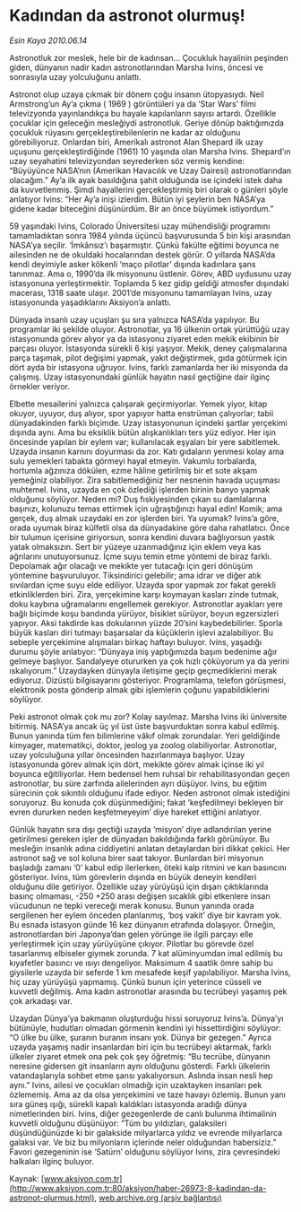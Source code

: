 # Kadından da astronot olurmuş!

*Esin Kaya 2010.06.14*

<font class="agenda2NewsSpot">
 Astronotluk zor meslek, hele bir de kadınsan...
 <span>
 </span>
 Çocukluk hayalinin peşinden giden, dünyanın nadir kadın astronotlarından Marsha Ivins, öncesi ve sonrasıyla uzay yolculuğunu anlattı.
 <span>
 </span>
</font>
<font class="newsDetail">
 <p>
 </p>
 <p class="MsoNormal">
  Astronot olup uzaya çıkmak bir dönem çoğu insanın ütopyasıydı. Neil Armstrong’un Ay’a çıkma ( 1969 ) görüntüleri ya da ‘Star Wars’ filmi televizyonda yayınlandıkça bu hayale kapılanların sayısı artardı. Özellikle çocuklar için geleceğin mesleğiydi astronotluk. Geriye dönüp baktığımızda çocukluk rüyasını gerçekleştirebilenlerin ne kadar az olduğunu görebiliyoruz. Onlardan biri, Amerikalı astronot Alan Shepard ilk uzay uçuşunu gerçekleştirdiğinde (1961) 10 yaşında olan Marsha Ivins. Shepard’ın uzay seyahatini televizyondan seyrederken söz vermiş kendine: “Büyüyünce NASA’nın (Amerikan Havacılık ve Uzay Dairesi) astronotlarından olacağım.” Ay’a ilk ayak basıldığına şahit olduğunda ise içindeki istek daha da kuvvetlenmiş. Şimdi hayallerini gerçekleştirmiş biri olarak o günleri şöyle anlatıyor Ivins: “Her Ay’a inişi izlerdim. Bütün iyi şeylerin ben NASA’ya gidene kadar biteceğini düşünürdüm. Bir an önce büyümek istiyordum.”
 </p>
 <p class="MsoNormal">
  59 yaşındaki Ivins, Colorado Üniversitesi uzay mühendisliği programını tamamladıktan sonra 1984 yılında üçüncü başvurusunda 5 bin kişi arasından NASA’ya seçilir. ‘İmkânsız’ı başarmıştır. Çünkü fakülte eğitimi boyunca ne ailesinden ne de okuldaki hocalarından destek görür. O yıllarda NASA’da kendi deyimiyle asker kökenli ‘maço pilotlar’ dışında kadınlara şans tanınmaz. Ama o, 1990’da ilk misyonunu üstlenir. Görev, ABD uydusunu uzay istasyonuna yerleştirmektir. Toplamda 5 kez gidip geldiği atmosfer dışındaki macerası, 1318 saate ulaşır. 2001’de misyonunu tamamlayan Ivins, uzay istasyonunda yaşadıklarını Aksiyon’a anlattı.
 </p>
 <p class="MsoNormal">
  Dünyada insanlı uzay uçuşları şu sıra yalnızca NASA’da yapılıyor. Bu programlar iki şekilde oluyor. Astronotlar, ya 16 ülkenin ortak yürüttüğü uzay istasyonunda görev alıyor ya da istasyonu ziyaret eden mekik ekibinin bir parçası oluyor. İstasyonda sürekli 6 kişi yaşıyor. Mekik, deney çalışmalarına parça taşımak, pilot değişimi yapmak, yakıt değiştirmek, gıda götürmek için dört ayda bir istasyona uğruyor. Ivins, farklı zamanlarda her iki misyonda da çalışmış. Uzay istasyonundaki günlük hayatın nasıl geçtiğine dair ilginç örnekler veriyor.
 </p>
 <p class="MsoNormal">
  Elbette mesailerini yalnızca çalışarak geçirmiyorlar. Yemek yiyor, kitap okuyor, uyuyor, duş alıyor, spor yapıyor hatta enstrüman çalıyorlar; tabii dünyadakinden farklı biçimde. Uzay istasyonunun içindeki şartlar yerçekimi dışında aynı. Ama bu eksiklik bütün alışkanlıkları ters yüz ediyor. Her işin öncesinde yapılan bir eylem var; kullanılacak eşyaları bir yere sabitlemek. Uzayda insanın karnını doyurması da zor. Katı gıdaların yenmesi kolay ama sulu yemekleri tabakta görmeyi hayal etmeyin. Vakumlu torbalarda, hortumla ağzınıza dökülen, ezme hâline getirilmiş bir et sote akşam yemeğiniz olabiliyor. Zira sabitlemediğiniz her nesnenin havada uçuşması muhtemel. Ivins, uzayda en çok özlediği işlerden birinin banyo yapmak olduğunu söylüyor. Neden mi? Duş fıskiyesinden çıkan su damlalarına başınızı, kolunuzu temas ettirmek için uğraştığınızı hayal edin! Komik; ama gerçek, duş almak uzaydaki en zor işlerden biri. Ya uyumak? Ivins’a göre, orada uyumak biraz külfetli olsa da dünyadakine göre daha rahatlatıcı. Önce bir tulumun içerisine giriyorsun, sonra kendini duvara bağlıyorsun yastık yatak olmaksızın. Sert bir yüzeye uzanmadığınız için eklem veya kas ağrılarını unutuyorsunuz. İçme suyu temin etme yöntemi de biraz farklı. Depolamak ağır olacağı ve mekikte yer tutacağı için geri dönüşüm yöntemine başvuruluyor. Tiksindirici gelebilir; ama idrar ve diğer atık sıvılardan içme suyu elde ediliyor. Uzayda spor yapmak zor fakat gerekli etkinliklerden biri. Zira, yerçekimine karşı koymayan kasları zinde tutmak, doku kaybına uğramalarını engellemek gerekiyor. Astronotlar ayakları yere bağlı biçimde koşu bandında yürüyor, bisiklet sürüyor, boyun egzersizleri yapıyor. Aksi takdirde kas dokularının yüzde 20’sini kaybedebilirler. Sporla büyük kasları diri tutmayı başarsalar da küçüklerin işlevi azalabiliyor. Bu sebeple yerçekimine alışmaları birkaç haftayı buluyor. Ivins, yaşadığı durumu şöyle anlatıyor: “Dünyaya iniş yaptığımızda başım bedenime ağır gelmeye başlıyor. Sandalyeye otururken ya çok hızlı çöküyorum ya da yerini ıskalıyorum.” Uzaydayken dünyayla iletişime geçip geçmediklerini merak ediyoruz. Dizüstü bilgisayarını gösteriyor. Programlama, telefon görüşmesi, elektronik posta gönderip almak gibi işlemlerin çoğunu yapabildiklerini söylüyor.
 </p>
 <p class="MsoNormal">
  Peki astronot olmak çok mu zor? Kolay sayılmaz. Marsha Ivins iki üniversite bitirmiş. NASA’ya ancak üç yıl üst üste başvurduktan sonra kabul edilmiş. Bunun yanında tüm fen bilimlerine vâkıf olmak zorundalar. Yeri geldiğinde kimyager, matematikçi, doktor, jeolog ya zoolog olabiliyorlar. Astronotlar, uzay yolculuğuna yıllar öncesinden hazırlanmaya başlıyor. Uzay istasyonunda görev almak için dört, mekikte görev almak içinse iki yıl boyunca eğitiliyorlar. Hem bedensel hem ruhsal bir rehabilitasyondan geçen astronotlar, bu süre zarfında ailelerinden ayrı düşüyor. Ivins, bu eğitim sürecinin çok sıkıntılı olduğunu ifade ediyor. Neden astronot olmak istediğini soruyoruz. Bu konuda çok düşünmediğini; fakat ‘keşfedilmeyi bekleyen bir evren dururken neden keşfetmeyeyim’ diye hareket ettiğini anlatıyor.
  <span>
  </span>
 </p>
 <p class="MsoNormal">
  Günlük hayatın sıra dışı geçtiği uzayda ‘misyon’ diye adlandırılan yerine getirilmesi gereken işler de dünyadan bakıldığında farklı görünüyor. Bu mesleğin insanlık adına ciddiyetini anlatan detaylardan biri dikkat çekici. Her astronot sağ ve sol koluna birer saat takıyor. Bunlardan biri misyonun başladığı zamanı ‘0’ kabul edip ilerlerken, öteki kalp ritmini ve kan basıncını gösteriyor. Ivins, tüm görevlerin dışında en büyük deneyin kendileri olduğunu dile getiriyor. Özellikle uzay yürüyüşü için dışarı çıktıklarında basınç olmaması, -250 +250 arası değişen sıcaklık gibi etkenlere insan vücudunun ne tepki vereceği merak konusu. Bunun yanında orada sergilenen her eylem önceden planlanmış, ‘boş vakit’ diye bir kavram yok. Bu esnada istasyon günde 16 kez dünyanın etrafında dolaşıyor. Örneğin, astronotlardan biri Japonya’dan gelen yörünge ile ilgili parçayı elle yerleştirmek için uzay yürüyüşüne çıkıyor. Pilotlar bu görevde özel tasarlanmış elbiseler giymek zorunda. 7 kat alüminyumdan imal edilmiş bu kıyafetler basıncı ve ısıyı dengeliyor. Maksimum 4 saatlik ömre sahip bu giysilerle uzayda bir seferde 1 km mesafede keşif yapılabiliyor. Marsha Ivins, hiç uzay yürüyüşü yapmamış. Çünkü bunun için yeterince cüsseli ve kuvvetli değilmiş. Ama kadın astronotlar arasında bu tecrübeyi yaşamış pek çok arkadaşı var.
  <span>
  </span>
 </p>
 <p class="MsoNormal">
  Uzaydan Dünya’ya bakmanın oluşturduğu hissi soruyoruz Ivins’a. Dünya’yı bütünüyle, hudutları olmadan görmenin kendini iyi hissettirdiğini söylüyor: “O ülke bu ülke, şuranın buranın insanı yok. Dünya bir gezegen.” Ayrıca uzayda yaşamış nadir insanlardan biri için bu tecrübeyi aktarmak, farklı ülkeler ziyaret etmek ona pek çok şey öğretmiş: “Bu tecrübe, dünyanın neresine gidersen git insanların aynı olduğunu gösterdi. Farklı ülkelerin vatandaşlarıyla sohbet etme şansı yakalıyorsun. Aslında insan nesli hep aynı.” Ivins, ailesi ve çocukları olmadığı için uzaktayken insanları pek özlememiş. Ama az da olsa yerçekimini ve taze havayı özlemiş. Bunun yanı sıra güneş ışığı, sürekli kapalı kaldıkları istasyonda aradığı dünya nimetlerinden biri. Ivins, diğer gezegenlerde de canlı bulunma ihtimalinin kuvvetli olduğunu düşünüyor: “Tüm bu yıldızları, galaksileri düşündüğünüzde ki bir galakside milyarlarca yıldız ve evrende milyarlarca galaksi var. Ve biz bu milyonların içlerinde neler olduğundan habersiziz.” Favori gezegeninin ise ‘Satürn’ olduğunu söylüyor Ivins, zira çevresindeki halkaları ilginç buluyor.
 </p>
 <p>
 </p>
</font>

Kaynak: [www.aksiyon.com.tr](http://www.aksiyon.com.tr:80/aksiyon/haber-26973-8-kadindan-da-astronot-olurmus.html), [web.archive.org (arşiv bağlantısı)](http://web.archive.org/web/20100622054105/http://www.aksiyon.com.tr:80/aksiyon/haber-26973-8-kadindan-da-astronot-olurmus.html)
